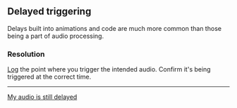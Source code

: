 ## Delayed triggering
Delays built into animations and code are much more common than those being a part of audio processing.

### Resolution
[Log](../../Debugging/Logging/How-to.md) the point where you trigger the intended audio. Confirm it's being triggered at the correct time.

---

[My audio is still delayed](Restart.md)
